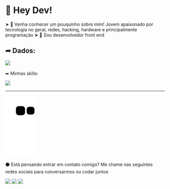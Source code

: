 # :wave: Hey Dev! 
➤ 👤 Venha conhecer um pouquinho sobre mim! 
Jovem apaixonado por tecnologia no geral, redes, hacking, hardware e principalmente programação 
➤ 🚀 Sou desenvolvedor front end

 ## ➦ Dados:
 
<img height="160em" src="https://github-readme-stats.vercel.app/api?username=efernandev&show_icons=true&theme=tokyonight&include_all_commits=true&count_private=true"/>

➦ Minhas skills:

<img height="160em" src="https://github-readme-stats.vercel.app/api/top-langs/?username=efernandev&layout=compact&langs_count=7&theme=tokyonight"/>


--- 
 ![Snake animation](https://github.com/rafaballerini/rafaballerini/blob/output/github-contribution-grid-snake.svg)


⚫ Está pensando entrar em contato comigo? Me chame nas seguintes redes sociais para conversarmos ou codar juntos

[<img src="https://img.shields.io/badge/twitter-%231DA1F2.svg?&style=for-the-badge&logo=twitter&logoColor=white" />](https://twitter.com/dudufs1_)
[<img src = "https://img.shields.io/badge/instagram-%23E4405F.svg?&style=for-the-badge&logo=instagram&logoColor=white">](https://www.instagram.com/dudufs1_/)
[<img src = "https://img.shields.io/badge/Telegram-2CA5E0?style=for-the-badge&logo=telegram&logoColor=white">](https://t.me/efernandev)
